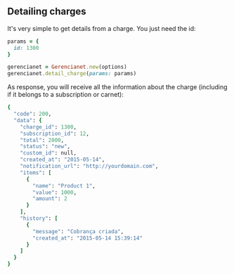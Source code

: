 ## Detailing charges

It's very simple to get details from a charge. You just need the id:

```ruby
params = {
  id: 1300
}

gerencianet = Gerencianet.new(options)
gerencianet.detail_charge(params: params)
```

As response, you will receive all the information about the charge (including if it belongs to a subscription or carnet):

```ruby
{
  "code": 200,
  "data": {
    "charge_id": 1300,
    "subscription_id": 12,
    "total": 2000,
    "status": "new",
    "custom_id": null,
    "created_at": "2015-05-14",
    "notification_url": "http://yourdomain.com",
    "items": [
      {
        "name": "Product 1",
        "value": 1000,
        "amount": 2
      }
    ],
    "history": [
      {
        "message": "Cobrança criada",
        "created_at": "2015-05-14 15:39:14"
      }
    ]
  }
}
```
